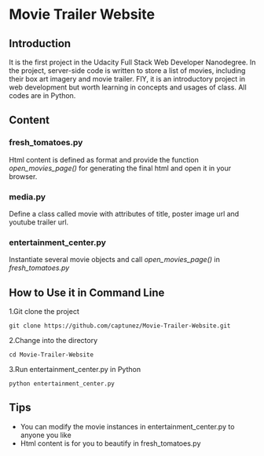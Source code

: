 # Movie Trailer Website

## Introduction
It is the first project in the Udacity Full Stack Web Developer Nanodegree. In the project, server-side code is written to store a list of movies, including their box art imagery and movie trailer. FIY, it is an introductory project in web development but worth learning in concepts and usages of class. All codes are in Python.

## Content

### fresh_tomatoes.py
  
  Html content is defined as format and provide the function *open_movies_page()* for generating the final html and open it in your browser.
  
### media.py

  Define a class called movie with attributes of title, poster image url and youtube trailer url.

### entertainment_center.py

  Instantiate several movie objects and call *open_movies_page()* in *fresh_tomatoes.py*
  
## How to Use it in Command Line

1.Git clone the project

```
git clone https://github.com/captunez/Movie-Trailer-Website.git
```

2.Change into the directory
```
cd Movie-Trailer-Website
```
3.Run entertainment_center.py in Python
```
python entertainment_center.py
```

## Tips
* You can modify the movie instances in entertainment_center.py to anyone you like
* Html content is for you to beautify in fresh_tomatoes.py
